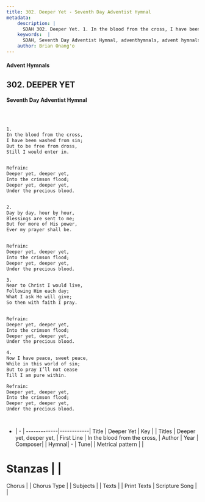 ```yaml
---
title: 302. Deeper Yet - Seventh Day Adventist Hymnal
metadata:
    description: |
      SDAH 302. Deeper Yet. 1. In the blood from the cross, I have been washed from sin; But to be free from dross, Still I would enter in. 
    keywords:  |
      SDAH, Seventh Day Adventist Hymnal, adventhymnals, advent hymnals, Deeper Yet, In the blood from the cross, ,Deeper yet, deeper yet,
    author: Brian Onang'o
---
```


#### Advent Hymnals
## 302. DEEPER YET
#### Seventh Day Adventist Hymnal

```txt



1.
In the blood from the cross,
I have been washed from sin;
But to be free from dross,
Still I would enter in.


Refrain:
Deeper yet, deeper yet,
Into the crimson flood;
Deeper yet, deeper yet,
Under the precious blood.


2.
Day by day, hour by hour,
Blessings are sent to me;
But for more of His power,
Ever my prayer shall be.


Refrain:
Deeper yet, deeper yet,
Into the crimson flood;
Deeper yet, deeper yet,
Under the precious blood.

3.
Near to Christ I would live,
Following Him each day;
What I ask He will give;
So then with faith I pray.


Refrain:
Deeper yet, deeper yet,
Into the crimson flood;
Deeper yet, deeper yet,
Under the precious blood.

4.
Now I have peace, sweet peace,
While in this world of sin;
But to pray I’ll not cease
Till I am pure within.

Refrain:
Deeper yet, deeper yet,
Into the crimson flood;
Deeper yet, deeper yet,
Under the precious blood.




```

- |   -  |
-------------|------------|
Title | Deeper Yet |
Key |  |
Titles | Deeper yet, deeper yet, |
First Line | In the blood from the cross, |
Author | 
Year | 
Composer|  |
Hymnal|  - |
Tune|  |
Metrical pattern | |
# Stanzas |  |
Chorus |  |
Chorus Type |  |
Subjects |  |
Texts |  |
Print Texts | 
Scripture Song |  |
  

